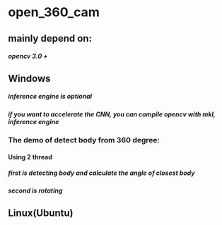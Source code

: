 # open_360_cam
## mainly depend on:
##### opencv 3.0 +
#####

## Windows
##### inference engine is optional
##### if you want to accelerate the CNN, you can compile opencv with mkl, inference engine
### The demo of detect body from 360 degree:
#### Using 2 thread
##### first is detecting body and calculate the angle of closest body
##### second is rotating

## Linux(Ubuntu)













